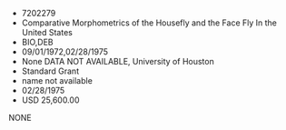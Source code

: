 * 7202279
* Comparative Morphometrics of the Housefly and the Face Fly  In the United States
* BIO,DEB
* 09/01/1972,02/28/1975
* None   DATA NOT AVAILABLE, University of Houston
* Standard Grant
*   name not available
* 02/28/1975
* USD 25,600.00

NONE